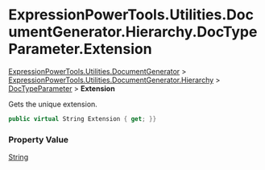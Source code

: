 ﻿# ExpressionPowerTools.Utilities.DocumentGenerator.Hierarchy.DocTypeParameter.Extension

[ExpressionPowerTools.Utilities.DocumentGenerator](ExpressionPowerTools.Utilities.DocumentGenerator.a.md) > [ExpressionPowerTools.Utilities.DocumentGenerator.Hierarchy](ExpressionPowerTools.Utilities.DocumentGenerator.Hierarchy.n.md) > [DocTypeParameter](ExpressionPowerTools.Utilities.DocumentGenerator.Hierarchy.DocTypeParameter.cs.md) > **Extension**

Gets the unique extension.

```csharp
public virtual String Extension { get; }}
```

### Property Value

 [String](https://docs.microsoft.com/dotnet/api/system.string) 


